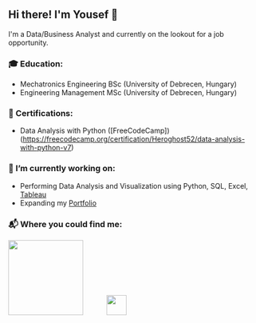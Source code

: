 ## Hi there! I'm Yousef 👋

<!--
**YousefBarakat99/YousefBarakat99** is a ✨ _special_ ✨ repository because its `README.md` (this file) appears on your GitHub profile.

Here are some ideas to get you started:

- 🔭 I’m currently working on ...
- 🌱 I’m currently learning ...
- 👯 I’m looking to collaborate on ...
- 🤔 I’m looking for help with ...
- 💬 Ask me about ...
- 📫 How to reach me: ...
- 😄 Pronouns: ...
- ⚡ Fun fact: ...
-->
I'm a Data/Business Analyst and currently on the lookout for a job opportunity.

### 🎓 Education:
  - Mechatronics Engineering BSc (University of Debrecen, Hungary)
  - Engineering Management MSc (University of Debrecen, Hungary)
 

### 📜 Certifications:
  - Data Analysis with Python ([FreeCodeCamp])(https://freecodecamp.org/certification/Heroghost52/data-analysis-with-python-v7)


### 🌱 I’m currently working on:
  - Performing Data Analysis and Visualization using Python, SQL, Excel, [Tableau](https://public.tableau.com/app/profile/yousef.barakat)
  - Expanding my [Portfolio](https://github.com/YousefBarakat99/My_Portfolio)

### :mailbox_with_mail: Where you could find me:
[<img src="https://upload.wikimedia.org/wikipedia/commons/thumb/0/01/LinkedIn_Logo.svg/2560px-LinkedIn_Logo.svg.png" width="150"/>](https://www.linkedin.com/in/yousef-barakat-019816205/)&nbsp;&nbsp;&nbsp;&nbsp;&nbsp;&nbsp;&nbsp;&nbsp;&nbsp;&nbsp;&nbsp;&nbsp;[<img src="https://cdn-icons-png.flaticon.com/512/3037/3037366.png" height="40"/>](https://yousefbarakat99.github.io/website/)
